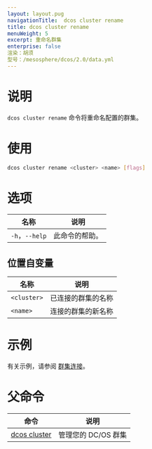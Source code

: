 ```yaml
---
layout: layout.pug
navigationTitle:  dcos cluster rename
title: dcos cluster rename
menuWeight: 5
excerpt: 重命名群集
enterprise: false
渲染：胡须
型号：/mesosphere/dcos/2.0/data.yml
---
```


# 说明
`dcos cluster rename` 命令将重命名配置的群集。

# 使用

```bash
dcos cluster rename <cluster> <name> [flags]
```

# 选项
| 名称 | 说明 |
|---------|-------------|
| `-h`，`--help` | 此命令的帮助。 |

## 位置自变量

| 名称 | 说明 |
|---------|-------------|
| `<cluster>` | 已连接的群集的名称 |
| `<name>` | 连接的群集的新名称 |


# 示例
有关示例，请参阅 [群集连接](/mesosphere/dcos/2.0/administering-clusters/multiple-clusters/cluster-connections/)。

# 父命令

| 命令 | 说明 |
|---------|-------------|
| [dcos cluster](/mesosphere/dcos/2.0/cli/command-reference/dcos-cluster/) | 管理您的 DC/OS 群集 |
